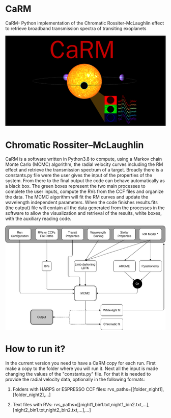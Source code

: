 # CaRM
CaRM- Python implementation of the Chromatic Rossiter-McLaughlin effect to retrieve broadband transmission spectra of transiting exoplanets

![Alt text](carm.png?raw=true "Title")
# Chromatic Rossiter–McLaughlin

CaRM is a software written in Python3.8 to compute, using a Markov chain Monte
Carlo (MCMC) algorithm, the radial velocity curves including the RM effect and retrieve
the transmission spectrum of a target. Broadly there is a constants.py file were the
user gives the input of the properties of the system. From
there to the final output the code can behave automatically as a black box. The green
boxes represent the two main processes to complete the user inputs, compute the RVs
from the CCF files and organize the data. The MCMC algorithm will fit the
RM curves and update the wavelength independent parameters. When the code finishes
results.fits (the output) file will contain all the data generated from the processes
in the software to allow the visualization and retrieval of the results, white boxes, with
the auxiliary reading code.

![Alt text](CARM_flowchart.png?raw=true "Title")

# How to run it?
In the current version you need to have a CaRM copy for each run. First make a copy to the folder where you will run it. Next all the input is made changing the values of the "constants.py" file. For that it is needed to provide the radial velocity data, optionally in the following formats:

1) Folders with HARPS or ESPRESSO CCF files:
rvs_paths=[[folder_night1],[folder_night2],...]

2) Text files with RVs:
rvs_paths=[[night1_bin1.txt,night1_bin2.txt,...],[night2_bin1.txt,night2_bin2.txt,...],...]